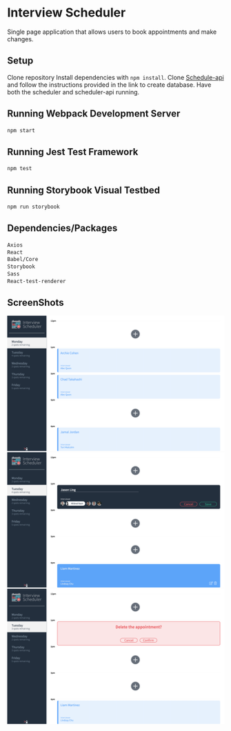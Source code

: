 # Interview Scheduler

Single page application that allows users to book appointments and make changes. 

## Setup
Clone repository
Install dependencies with `npm install`.
Clone [Schedule-api](https://github.com/LingJason/scheduler-api) and follow the instructions provided in the link to create database.
Have both the scheduler and scheduler-api running.


## Running Webpack Development Server

```sh
npm start
```

## Running Jest Test Framework

```sh
npm test
```

## Running Storybook Visual Testbed

```sh
npm run storybook
```

## Dependencies/Packages

```sh
Axios
React
Babel/Core
Storybook
Sass
React-test-renderer
```
## ScreenShots
![Home Page](https://github.com/LingJason/scheduler/blob/master/doc/HomePage.png?raw=true)
![Making an Appointment](https://github.com/LingJason/scheduler/blob/master/doc/Appointment.png?raw=true)
![Confirming to delete](https://github.com/LingJason/scheduler/blob/master/doc/Confirmation.png?raw=true)
